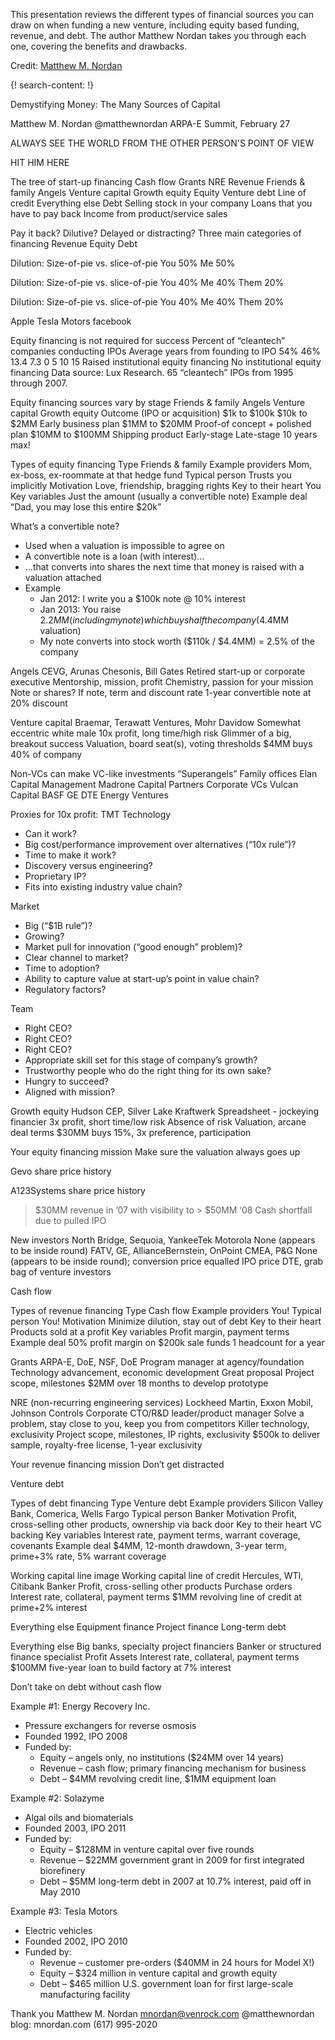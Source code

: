 
This presentation reviews the different types of financial sources you can draw on when funding a new venture, including equity based funding, revenue, and debt. The author Matthew Nordan takes you through each one, covering the benefits and drawbacks.  

Credit: [Matthew M. Nordan](https://www.linkedin.com/in/matthewnordan)

{! search-content: !}

Demystifying Money: The Many Sources of Capital

Matthew M. Nordan
@matthewnordan
ARPA-E Summit, February 27


ALWAYS SEE THE WORLD FROM THE OTHER PERSON'S POINT OF VIEW


HIT HIM HERE


The tree of start-up financing
Cash flow 
Grants 
NRE
Revenue
Friends & family 
Angels
Venture capital
Growth equity
Equity
Venture debt
Line of credit
Everything else
Debt
Selling stock in your company
Loans that you have to pay back
Income from product/service sales


Pay it back?
Dilutive? 
Delayed or distracting?
Three main categories of financing
Revenue
Equity
Debt


Dilution: Size-of-pie vs. slice-of-pie
You 50%
Me 50%


Dilution: Size-of-pie vs. slice-of-pie
You 40%
Me 40%
Them 20%



Dilution: Size-of-pie vs. slice-of-pie
You 40%
Me 40%
Them 20%


Apple
Tesla Motors
facebook



Equity financing is not required for success
Percent of “cleantech” companies conducting IPOs
Average years from founding to IPO
54%
46%
13.4
7.3
0 5 10 15
Raised institutional equity financing 
No institutional equity financing
Data source: Lux Research. 65 “cleantech” IPOs from 1995 through 2007.



Equity financing sources vary by stage
Friends & family 
Angels 
Venture capital 
Growth equity 
Outcome (IPO or acquisition)
$1k to
$100k
$10k to
$2MM
Early business plan
$1MM to
$20MM
Proof-of concept + polished plan
$10MM to
$100MM
Shipping product
Early-stage 
Late-stage
10 years max!



Types of equity financing
Type
Friends & family
Example providers
Mom, ex-boss, ex-roommate at that hedge fund
Typical person
Trusts you implicitly
Motivation Love, friendship, bragging rights
Key to their heart
You
Key variables
Just the amount (usually a convertible note)
Example deal
“Dad, you may lose this entire $20k”



What’s a convertible note?
* Used when a valuation is impossible to agree on
* A convertible note is a loan (with interest)…
* …that converts into shares the next time that money is raised with a valuation attached
* Example
  * Jan 2012: I write you a $100k note @ 10% interest
  * Jan 2013: You raise $2.2MM (including my note) which buys half the company ($4.4MM valuation)
  * My note converts into stock worth ($110k / $4.4MM) = 2.5% of the company



Angels
CEVG, Arunas Chesonis, Bill Gates
Retired start-up or corporate executive
Mentorship, mission, profit
Chemistry, passion for your mission
Note or shares? If note, term and discount rate
1-year convertible note at 20% discount



Venture capital
Braemar, Terawatt Ventures, Mohr Davidow 
Somewhat eccentric white male
10x profit, long time/high risk
Glimmer of a big, breakout success
Valuation, board seat(s), voting thresholds
$4MM buys 40% of company



Non-VCs can make VC-like investments
“Superangels”
Family offices
Elan Capital Management
Madrone Capital Partners
Corporate VCs
Vulcan Capital
BASF
GE
DTE Energy Ventures




Proxies for 10x profit: TMT
Technology
* Can it work?
* Big cost/performance improvement over alternatives (“10x rule”)?
* Time to make it work?
* Discovery versus engineering?
* Proprietary IP?
* Fits into existing industry value chain?

Market
* Big (“$1B rule”)?
* Growing?
* Market pull for innovation (“good enough” problem)?
* Clear channel to market?
* Time to adoption?
* Ability to capture value at start-up’s point in value chain?
* Regulatory factors?

Team
* Right CEO?
* Right CEO?
* Right CEO?
* Appropriate skill set for this stage of company’s growth?
* Trustworthy people who do the right thing for its own sake?
* Hungry to succeed?
* Aligned with mission?



Growth equity
Hudson CEP, Silver Lake Kraftwerk
Spreadsheet - jockeying financier
3x profit, short time/low risk
Absence of risk
Valuation, arcane deal terms
$30MM buys 15%, 3x preference, participation



Your equity financing mission
Make sure the valuation always goes up



Gevo share price history


A123Systems share price history
>$30MM revenue in ’07 with visibility to > $50MM ‘08
Cash shortfall due to pulled IPO



New investors
North Bridge, Sequoia, YankeeTek
Motorola
None (appears to be inside round)
FATV, GE, AllianceBernstein, OnPoint
CMEA, P&G
None (appears to be inside round); conversion price equalled IPO price
DTE, grab bag of venture investors



Cash flow


Types of revenue financing
Type  Cash flow
Example providers   You!
Typical person You!
Motivation  Minimize dilution, stay out of debt
Key to their heart  Products sold at a profit
Key variables   Profit margin, payment terms
Example deal  50% profit margin on $200k sale funds 1 headcount for a year



Grants
ARPA-E, DoE, NSF, DoE
Program manager at agency/foundation
Technology advancement, economic development
Great proposal 
Project scope, milestones
$2MM over 18 months to develop prototype




NRE (non-recurring engineering services)
Lockheed Martin, Exxon Mobil, Johnson Controls
Corporate CTO/R&D leader/product manager
Solve a problem, stay close to you, keep you from competitors
Killer technology, exclusivity
Project scope, milestones, IP rights, exclusivity
$500k to deliver sample, royalty-free license, 1-year exclusivity



Your revenue financing mission
Don’t get distracted


Venture debt



Types of debt financing
Type  Venture debt
Example providers Silicon Valley Bank, Comerica, Wells Fargo
Typical person Banker
Motivation Profit, cross-selling other products, ownership via back door
Key to their heart  VC backing
Key variables Interest rate, payment terms, warrant coverage, covenants
Example deal $4MM, 12-month drawdown, 3-year term, prime+3% rate, 5% warrant coverage



Working capital line image Working capital line of credit
Hercules, WTI, Citibank
Banker
Profit, cross-selling other products
Purchase orders
Interest rate, collateral, payment terms
$1MM revolving line of credit at prime+2% interest



Everything else 
Equipment finance
Project finance
Long-term debt



Everything else
Big banks, specialty project financiers
Banker or structured finance specialist
Profit
Assets
Interest rate, collateral, payment terms
$100MM five-year loan to build factory at 7% interest



Don’t take on debt without cash flow



Example #1: Energy Recovery Inc.
* Pressure exchangers for reverse osmosis
* Founded 1992, IPO 2008
* Funded by:
  * Equity – angels only, no institutions ($24MM over 14 years)
  * Revenue – cash flow; primary financing mechanism for business
  * Debt – $4MM revolving credit line, $1MM equipment loan




Example #2: Solazyme
* Algal oils and biomaterials
* Founded 2003, IPO 2011
* Funded by:
  * Equity – $128MM in venture capital over five rounds
  * Revenue – $22MM government grant in 2009 for first integrated biorefinery
  * Debt – $5MM long-term debt in 2007 at 10.7% interest, paid off in May 2010



Example #3: Tesla Motors
* Electric vehicles
* Founded 2002, IPO 2010
* Funded by:
    * Revenue – customer pre-orders ($40MM in 24  hours for Model X!)
    * Equity – $324 million in venture capital and growth equity
    * Debt – $465 million U.S. government loan for first large-scale manufacturing facility



Thank you
Matthew M. Nordan
mnordan@venrock.com
@matthewnordan
blog: mnordan.com
(617) 995-2020
